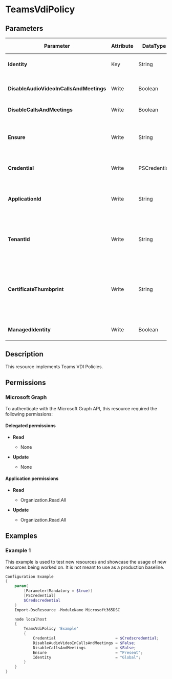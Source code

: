 ﻿# TeamsVdiPolicy

## Parameters

| Parameter | Attribute | DataType | Description | Allowed Values |
| --- | --- | --- | --- | --- |
| **Identity** | Key | String | Unique identity of the VDI Policy. | |
| **DisableAudioVideoInCallsAndMeetings** | Write | Boolean | Disables Audio and Video in Calls and Meeting. | |
| **DisableCallsAndMeetings** | Write | Boolean | Disables Calls and Meetings. | |
| **Ensure** | Write | String | Present ensures the instance exists, absent ensures it is removed. | `Present`, `Absent` |
| **Credential** | Write | PSCredential | Credentials of the workload's Admin | |
| **ApplicationId** | Write | String | Id of the Azure Active Directory application to authenticate with. | |
| **TenantId** | Write | String | Id of the Azure Active Directory tenant used for authentication. | |
| **CertificateThumbprint** | Write | String | Thumbprint of the Azure Active Directory application's authentication certificate to use for authentication. | |
| **ManagedIdentity** | Write | Boolean | Managed ID being used for authentication. | |


## Description

This resource implements Teams VDI Policies.


## Permissions

### Microsoft Graph

To authenticate with the Microsoft Graph API, this resource required the following permissions:

#### Delegated permissions

- **Read**

    - None

- **Update**

    - None

#### Application permissions

- **Read**

    - Organization.Read.All

- **Update**

    - Organization.Read.All

## Examples

### Example 1

This example is used to test new resources and showcase the usage of new resources being worked on.
It is not meant to use as a production baseline.

```powershell
Configuration Example
{
    param(
        [Parameter(Mandatory = $true)]
        [PSCredential]
        $Credscredential
    )
    Import-DscResource -ModuleName Microsoft365DSC

    node localhost
    {
        TeamsVdiPolicy 'Example'
        {
            Credential                          = $Credscredential;
            DisableAudioVideoInCallsAndMeetings = $False;
            DisableCallsAndMeetings             = $False;
            Ensure                              = "Present";
            Identity                            = "Global";
        }
    }
}
```

